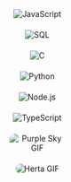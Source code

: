 <div align = "center" style = "display: flex; flex-direction: column; justify-content: center; align-items: center; gap: 20px; flex-wrap: wrap;">
<img src = "https://img.shields.io/badge/JavaScript-F7DF1E?style=for-the-badge&logo=javascript&logoColor=white&color=8957e5" alt = "JavaScript"/>
<img src = "https://img.shields.io/badge/SQL-4479A1?style=for-the-badge&logo=sql&logoColor=white&color=8957e5" alt = "SQL"/>
<img src = "https://img.shields.io/badge/C-F7DF1E?style=for-the-badge&logo=c&logoColor=white&color=8957e5" alt = "C"/>
<img src = "https://img.shields.io/badge/Python-4479A1?style=for-the-badge&logo=python&logoColor=white&color=8957e5" alt = "Python"/>
<img src = "https://img.shields.io/badge/Node.js-4479A1?style=for-the-badge&logo=node.js&logoColor=white&color=8957e5" alt = "Node.js"/>
<img src = "https://img.shields.io/badge/TypeScript-F7DF1E?style=for-the-badge&logo=typescript&logoColor=white&color=8957e5" alt = "TypeScript"/>


<img src="https://media1.tenor.com/m/OWcv6bzzBfsAAAAC/purple-sky-cute.gif" alt="Purple Sky GIF" style="max-width: 100px; border-radius: 10px;" />
<img src="https://media.tenor.com/YNvTofOhsRwAAAAi/honkai-star-rail-hsr.gif" alt="Herta GIF" style="max-width: 100px; border-radius: 10px;" />
</div>
